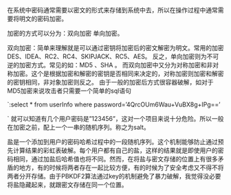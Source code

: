在系统中密码通常需要以密文的形式来存储到系统中去，所以在操作过程中通常需要将明文的密码加密。

加密的方式可以分为：双向加密 单向加密。

双向加密：简单来理解就是可以通过密钥将加密后的密文解密为明文。常用的加密DES、IDEA、RC2、RC4、SKIPJACK、RC5、AES。
反之，单向加密则为不可逆的加密方式。常见的如：MD5 、SHA 。
而双向加密中又分为对称加密和非对称加密。这个是根据加密和解密的密钥是否相同来决定的，对称加密则加密和解密的密钥相同，非对象加密则反之。
由于一般的加密后方式很容器破解，如对于MD5加密来说攻击者只需要一个简单的sql语句

`:select * from userInfo where password=’4QrcOUm6Wau+VuBX8g+IPg==’

` 就可以知道有几个用户密码是”123456”，这对一个项目来说十分危险。所以一般在加密之前，配上一个一串的随机序列。称之为salt。

盐是一个添加到用户的密码哈希过程中的一段随机序列。这个机制能够防止通过预先计算结果的彩虹表破解。每个用户都有自己的盐，这样的结果就是即使用户的密码相同，通过加盐后哈希值也将不同。然而，在将盐与密文存储的位置上有很多矛盾的地方，有的时候将两者存在一起比较方便，有的时候为了安全考虑又不得不将两者分开存储。由于PBKDF2算法通过key的机制避免了暴力破解，我觉得没必要将盐隐藏起来，就跟密文存储在同一个位置。


